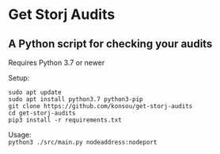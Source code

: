 # Get Storj Audits
## A Python script for checking your audits

Requires Python 3.7 or newer

Setup:

```sudo apt update```  
```sudo apt install python3.7 python3-pip```  
```git clone https://github.com/konsou/get-storj-audits```  
```cd get-storj-audits```  
```pip3 install -r requirements.txt```  
  
  Usage:  
```python3 ./src/main.py nodeaddress:nodeport```  
